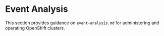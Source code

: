 # Event Analysis

This section provides guidance on `event-analysis.md` for administering and operating OpenShift clusters.